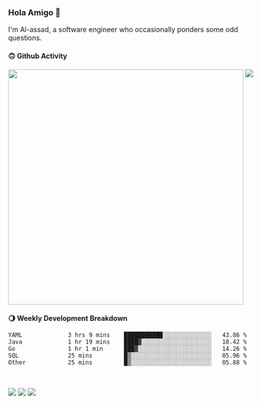 ### Hola Amigo 🤣   

I'm Al-assad, a software engineer who occasionally ponders some odd questions.  
 
#### 🙃 Github Activity 
<div>
  <img src="https://github-readme-stats.vercel.app/api?username=al-assad&show_icons=true" align="top" style="display: inline-block;" width="480"/>
  <img src="https://github-readme-stats.vercel.app/api/top-langs/?username=al-assad&hide=css,html&langs_count=8&layout=compact" align="top" style="display: inline-block;"/>
</div>

#### 🌖 Weekly Development Breakdown
<!--START_SECTION:waka-->

```text
YAML             3 hrs 9 mins    ███████████░░░░░░░░░░░░░░   43.86 %
Java             1 hr 19 mins    ████▓░░░░░░░░░░░░░░░░░░░░   18.42 %
Go               1 hr 1 min      ███▓░░░░░░░░░░░░░░░░░░░░░   14.26 %
SQL              25 mins         █▒░░░░░░░░░░░░░░░░░░░░░░░   05.96 %
Other            25 mins         █▒░░░░░░░░░░░░░░░░░░░░░░░   05.88 %
```

<!--END_SECTION:waka-->

<br>

<a href="https://twitter.com/Alassad_dev"><img src="https://img.shields.io/badge/Twitter-@Alassad__dev-blue?style=flat&logo=twitter" /></a>
<a href="https://t.me/alassad_dev"><img src="https://img.shields.io/badge/Telegram-@alassad__dev-orange?style=flat&logo=telegram" /></a>
<a href="https://al-assad.github.io"><img src="https://img.shields.io/badge/Blogs-Linying_Assad's_Blog-yellow?style=flat&logo=github" /></a>

